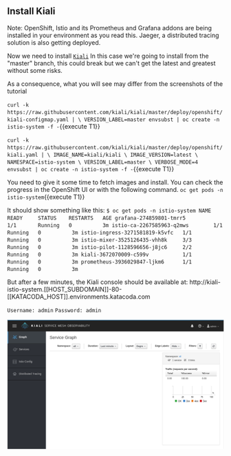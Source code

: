 ## Install Kiali

Note: OpenShift, Istio and its Prometheus and Grafana addons are being installed in your environment as you read this.
Jaeger, a distributed tracing solution is also getting deployed.

Now we need to install [`Kiali`](http://www.kiali.org)
In this case we're going to install from the "master" branch, this could break but we can't get the latest and greatest without some risks.

As a consequence, what you will see may differ from the screenshots of the tutorial

`curl -k https://raw.githubusercontent.com/kiali/kiali/master/deploy/openshift/kiali-configmap.yaml | \
   VERSION_LABEL=master envsubst | oc create -n istio-system -f -`{{execute T1}}

`curl -k https://raw.githubusercontent.com/kiali/kiali/master/deploy/openshift/kiali.yaml | \
   IMAGE_NAME=kiali/kiali \
   IMAGE_VERSION=latest \
   NAMESPACE=istio-system \
   VERSION_LABEL=master \
   VERBOSE_MODE=4 envsubst | oc create -n istio-system -f -`{{execute T1}}

You need to give it some time to fetch images and install. You can check the progress in the OpenShift UI or with the following command.
`oc get pods -n istio-system`{{execute T1}}

It should show something like this:
`$ oc get pods -n istio-system
NAME                             READY     STATUS    RESTARTS   AGE
grafana-274859801-tmrr5          1/1       Running   0          3m
istio-ca-2267585963-q2mws        1/1       Running   0          3m
istio-ingress-3271581819-k5vfc   1/1       Running   0          3m
istio-mixer-3525126435-vhh8k     3/3       Running   0          3m
istio-pilot-1128596656-j8jc6     2/2       Running   0          3m
kiali-3672070009-c599v           1/1       Running   0          3m
prometheus-3936029847-ljkm6      1/1       Running   0          3m`

But after a few minutes, the Kiali console should be available at:
http://kiali-istio-system.[[HOST_SUBDOMAIN]]-80-[[KATACODA_HOST]].environments.katacoda.com

 `Username: admin`
 `Password: admin`

![](assets/emptykiali.png)
